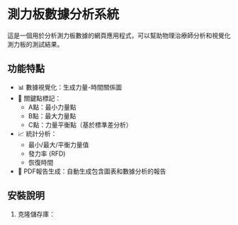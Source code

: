 # 測力板數據分析系統

這是一個用於分析測力板數據的網頁應用程式，可以幫助物理治療師分析和視覺化測力板的測試結果。

## 功能特點

- 📊 數據視覺化：生成力量-時間關係圖
- 🎯 關鍵點標記：
  - A點：最小力量點
  - B點：最大力量點
  - C點：力量平衡點（基於標準差分析）
- 📈 統計分析：
  - 最小/最大/平衡力量值
  - 發力率 (RFD)
  - 恢復時間
- 📑 PDF報告生成：自動生成包含圖表和數據分析的報告

## 安裝說明

1. 克隆儲存庫： 